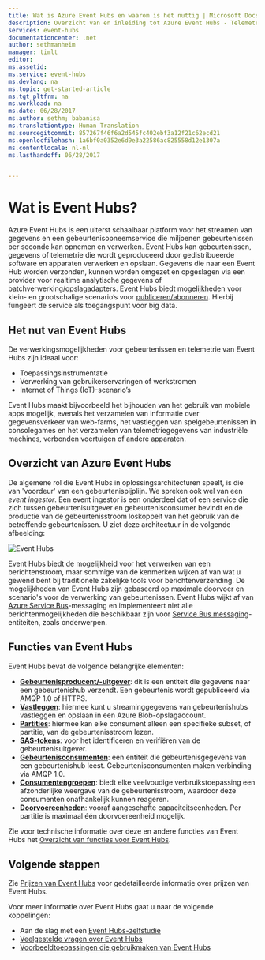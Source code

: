 ```yaml
---
title: Wat is Azure Event Hubs en waarom is het nuttig | Microsoft Docs
description: Overzicht van en inleiding tot Azure Event Hubs - Telemetrie van websites, apps en apparaten op cloudniveau opnemen
services: event-hubs
documentationcenter: .net
author: sethmanheim
manager: timlt
editor: 
ms.assetid: 
ms.service: event-hubs
ms.devlang: na
ms.topic: get-started-article
ms.tgt_pltfrm: na
ms.workload: na
ms.date: 06/28/2017
ms.author: sethm; babanisa
ms.translationtype: Human Translation
ms.sourcegitcommit: 857267f46f6a2d545fc402ebf3a12f21c62ecd21
ms.openlocfilehash: 1a6bf0a0352e6d9e3a22586ac825558d12e1307a
ms.contentlocale: nl-nl
ms.lasthandoff: 06/28/2017


---
```

# <a name="what-is-event-hubs"></a>Wat is Event Hubs?

Azure Event Hubs is een uiterst schaalbaar platform voor het streamen van gegevens en een gebeurtenisopneemservice die miljoenen gebeurtenissen per seconde kan opnemen en verwerken. Event Hubs kan gebeurtenissen, gegevens of telemetrie die wordt geproduceerd door gedistribueerde software en apparaten verwerken en opslaan. Gegevens die naar een Event Hub worden verzonden, kunnen worden omgezet en opgeslagen via een provider voor realtime analytische gegevens of batchverwerking/opslagadapters. Event Hubs biedt mogelijkheden voor klein- en grootschalige scenario’s voor [publiceren/abonneren](https://msdn.microsoft.com/library/aa560414.aspx). Hierbij fungeert de service als toegangspunt voor big data.

## <a name="why-use-event-hubs"></a>Het nut van Event Hubs

De verwerkingsmogelijkheden voor gebeurtenissen en telemetrie van Event Hubs zijn ideaal voor:

* Toepassingsinstrumentatie
* Verwerking van gebruikerservaringen of werkstromen
* Internet of Things (IoT)-scenario’s

Event Hubs maakt bijvoorbeeld het bijhouden van het gebruik van mobiele apps mogelijk, evenals het verzamelen van informatie over gegevensverkeer van web-farms, het vastleggen van spelgebeurtenissen in consolegames en het verzamelen van telemetriegegevens van industriële machines, verbonden voertuigen of andere apparaten.

## <a name="azure-event-hubs-overview"></a>Overzicht van Azure Event Hubs

De algemene rol die Event Hubs in oplossingsarchitecturen speelt, is die van 'voordeur' van een gebeurtenispijplijn. We spreken ook wel van een *event ingestor*. Een event ingestor is een onderdeel dat of een service die zich tussen gebeurtenisuitgever en gebeurtenisconsumer bevindt en de productie van de gebeurtenisstroom loskoppelt van het gebruik van de betreffende gebeurtenissen. U ziet deze architectuur in de volgende afbeelding:

![Event Hubs](./media/event-hubs-what-is-event-hubs/event_hubs_full_pipeline.png)

Event Hubs biedt de mogelijkheid voor het verwerken van een berichtenstroom, maar sommige van de kenmerken wijken af van wat u gewend bent bij traditionele zakelijke tools voor berichtenverzending. De mogelijkheden van Event Hubs zijn gebaseerd op maximale doorvoer en scenario's voor de verwerking van gebeurtenissen. Event Hubs wijkt af van [Azure Service Bus](https://azure.microsoft.com/services/service-bus/)-messaging en implementeert niet alle berichtenmogelijkheden die beschikbaar zijn voor [Service Bus messaging](/azure/service-bus-messaging/)-entiteiten, zoals onderwerpen.

## <a name="event-hubs-features"></a>Functies van Event Hubs

Event Hubs bevat de volgende belangrijke elementen:

- [**Gebeurtenisproducent/-uitgever**](event-hubs-features.md#event-publishers): dit is een entiteit die gegevens naar een gebeurtenishub verzendt. Een gebeurtenis wordt gepubliceerd via AMQP 1.0 of HTTPS.
- [**Vastleggen**](event-hubs-features.md#capture): hiermee kunt u streaminggegevens van gebeurtenishubs vastleggen en opslaan in een Azure Blob-opslagaccount.
- [**Partities**](event-hubs-features.md#partitions): hiermee kan elke consument alleen een specifieke subset, of partitie, van de gebeurtenisstroom lezen.
- [**SAS-tokens**](event-hubs-features.md#sas-tokens): voor het identificeren en verifiëren van de gebeurtenisuitgever.
- [**Gebeurtenisconsumenten**](event-hubs-features.md#event-consumers): een entiteit die gebeurtenisgegevens van een gebeurtenishub leest. Gebeurtenisconsumenten maken verbinding via AMQP 1.0. 
- [**Consumentengroepen**](event-hubs-features.md#consumer-groups): biedt elke veelvoudige verbruikstoepassing een afzonderlijke weergave van de gebeurtenisstroom, waardoor deze consumenten onafhankelijk kunnen reageren.
- [**Doorvoereenheden**](event-hubs-features.md#capacity): vooraf aangeschafte capaciteitseenheden. Per partitie is maximaal één doorvoereenheid mogelijk.

Zie voor technische informatie over deze en andere functies van Event Hubs het [Overzicht van functies voor Event Hubs](event-hubs-features.md). 

## <a name="next-steps"></a>Volgende stappen

Zie [Prijzen van Event Hubs](https://azure.microsoft.com/pricing/details/event-hubs/) voor gedetailleerde informatie over prijzen van Event Hubs.

Voor meer informatie over Event Hubs gaat u naar de volgende koppelingen:

* Aan de slag met een [Event Hubs-zelfstudie](event-hubs-dotnet-standard-getstarted-send.md)
* [Veelgestelde vragen over Event Hubs](event-hubs-faq.md)
* [Voorbeeldtoepassingen die gebruikmaken van Event Hubs](https://github.com/Azure/azure-event-hubs/tree/master/samples)
 
 


